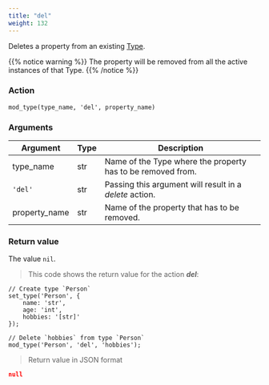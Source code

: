 ```yaml
---
title: "del"
weight: 132
---
```


Deletes a property from an existing [Type](../../../data-types/type).

{{% notice warning %}}
The property will be removed from all the active instances of that Type.
{{% /notice %}}

### Action

`mod_type(type_name, 'del', property_name)`

### Arguments

Argument | Type | Description
-------- | ---- | -----------
type_name | str | Name of the Type where the property has to be removed from.
`'del'` | str | Passing this argument will result in a *delete* action.
property_name | str | Name of the property that has to be removed.

### Return value

The value `nil`.

> This code shows the return value for the action ***del***:

```thingsdb,json_response
// Create type `Person`
set_type('Person', {
    name: 'str',
    age: 'int',
    hobbies: '[str]'
});

// Delete `hobbies` from type `Person`
mod_type('Person', 'del', 'hobbies');
```

> Return value in JSON format

```json
null
```
